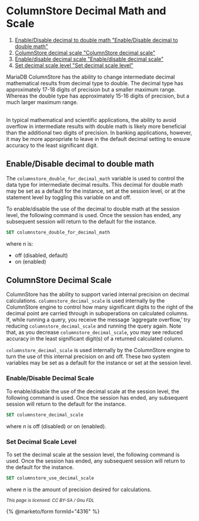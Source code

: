 # ColumnStore Decimal Math and Scale

1. [Enable/Disable decimal to double math "Enable/Disable decimal to double math"](columnstore-decimal-math-and-scale.md#enabledisable-decimal-to-double-math)
2. [ColumnStore decimal scale "ColumnStore decimal scale"](columnstore-decimal-math-and-scale.md#columnstore-decimal-scale)
3. [Enable/disable decimal scale "Enable/disable decimal scale"](columnstore-decimal-math-and-scale.md#enabledisable-decimal-scale)
4. [Set decimal scale level "Set decimal scale level"](columnstore-decimal-math-and-scale.md#set-decimal-scale-level)

MariaDB ColumnStore has the ability to change intermediate decimal mathematical results from decimal type to double. The decimal type has approximately 17-18 digits of precision but a smaller maximum range. Whereas the double type has approximately 15-16 digits of precision, but a much larger maximum range.

\
In typical mathematical and scientific applications, the ability to avoid overflow in intermediate results with double math is likely more beneficial than the additional two digits of precision. In banking applications, however, it may be more appropriate to leave in the default decimal setting to ensure accuracy to the least significant digit.

## Enable/Disable decimal to double math

The `columnstore_double_for_decimal_math` variable is used to control the data type for intermediate decimal results. This decimal for double math may be set as a default for the instance, set at the session level, or at the statement level by toggling this variable on and off.

To enable/disable the use of the decimal to double math at the session level, the following command is used. Once the session has ended, any subsequent session will return to the default for the instance.

```sql
SET columnstore_double_for_decimal_math
```

where n is:

* off (disabled, default)
* on (enabled)

## ColumnStore Decimal Scale

ColumnStore has the ability to support varied internal precision on decimal calculations. `columnstore_decimal_scale` is used internally by the ColumnStore engine to control how many significant digits to the right of the decimal point are carried through in suboperations on calculated columns. If, while running a query, you receive the message ‘aggregate overflow,’ try reducing `columnstore_decimal_scale` and running the query again. Note that, as you decrease `columnstore_decimal_scale`, you may see reduced accuracy in the least significant digit(s) of a returned calculated column.&#x20;

`columnstore_decimal_scale` is used internally by the ColumnStore engine to turn the use of this internal precision on and off. These two system variables may be set as a default for the instance or set at the session level.

### Enable/Disable Decimal Scale

To enable/disable the use of the decimal scale at the session level, the following command is used. Once the session has ended, any subsequent session will return to the default for the instance.

```sql
SET columnstore_decimal_scale
```

where _n_ is off (disabled) or on (enabled).

### Set Decimal Scale Level

To set the decimal scale at the session level, the following command is used. Once the session has ended, any subsequent session will return to the default for the instance.

```sql
SET columnstore_use_decimal_scale
```

where _n_ is the amount of precision desired for calculations.

<sub>_This page is licensed: CC BY-SA / Gnu FDL_</sub>

{% @marketo/form formId="4316" %}
